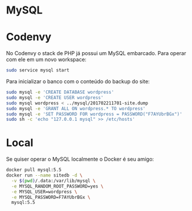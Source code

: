 MySQL
======

# Codenvy

No Codenvy o stack de PHP já possui um MySQL embarcado. Para operar com ele em um novo workspace:

```sh
sudo service mysql start
```

Para inicializar o banco com o conteúdo do backup do site:

```sh
sudo mysql -e 'CREATE DATABASE wordpress'
sudo mysql -e 'CREATE USER wordpress'
sudo mysql wordpress < ../mysql/201702211701-site.dump
sudo mysql -e 'GRANT ALL ON wordpress.* TO wordpress'
sudo mysql -e 'SET PASSWORD FOR wordpress = PASSWORD("F7AYUbrBGx")'
sudo sh -c 'echo "127.0.0.1 mysql" >> /etc/hosts'
```

# Local

Se quiser operar o MySQL localmente o Docker é seu amigo:

```sh
docker pull mysql:5.5
docker run --name sitedb -d \
  -v $(pwd)/.data:/var/lib/mysql \
  -e MYSQL_RANDOM_ROOT_PASSWORD=yes \
  -e MYSQL_USER=wordpress \
  -e MYSQL_PASSWORD=F7AYUbrBGx \
  mysql:5.5
```
